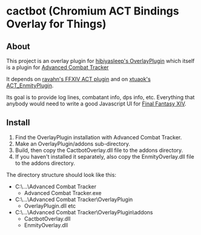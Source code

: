 # cactbot (Chromium ACT Bindings Overlay for Things)

## About

This project is an overlay plugin for
[hibiyasleep's OverlayPlugin](https://github.com/hibiyasleep/OverlayPlugin)
which itself is a plugin for
[Advanced Combat Tracker](http://advancedcombattracker.com/)

It depends on [ravahn's FFXIV ACT plugin](http://www.eq2flames.com/plugin-discussion/98088-ffxiv-arr-plugin.html) and
on [xtuaok's ACT_EnmityPlugin](https://github.com/xtuaok/ACT_EnmityPlugin).

Its goal is to provide log lines, combatant info, dps info, etc.  Everything
that anybody would need to write a good Javascript UI for
[Final Fantasy XIV](http://www.finalfantasyxiv.com/).

## Install

1. Find the OverlayPlugin installation with Advanced Combat Tracker.
2. Make an OverlayPlugin/addons sub-directory.
3. Build, then copy the CactbotOverlay.dll file to the addons directory.
4. If you haven't installed it separately, also copy the EnmityOverlay.dll file to the addons directory.

The directory structure should look like this:
- C:\\...\\Advanced Combat Tracker
  - Advanced Combat Tracker.exe
- C:\\...\\Advanced Combat Tracker\\OverlayPlugin
  - OverlayPlugin.dll etc
- C:\\...\\Advanced Combat Tracker\\OverlayPlugin\\addons
  - CactbotOverlay.dll
  - EnmityOverlay.dll
